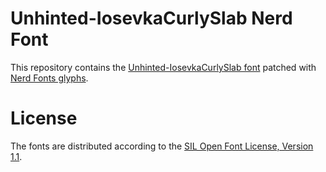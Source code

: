 # Unhinted-IosevkaCurlySlab Nerd Font
This repository contains the [Unhinted-IosevkaCurlySlab font](https://github.com/be5invis/Iosevka) patched with [Nerd Fonts glyphs](https://github.com/ryanoasis/nerd-fonts).

# License
The fonts are distributed according to the [SIL Open Font License, Version 1.1](LICENSE).
